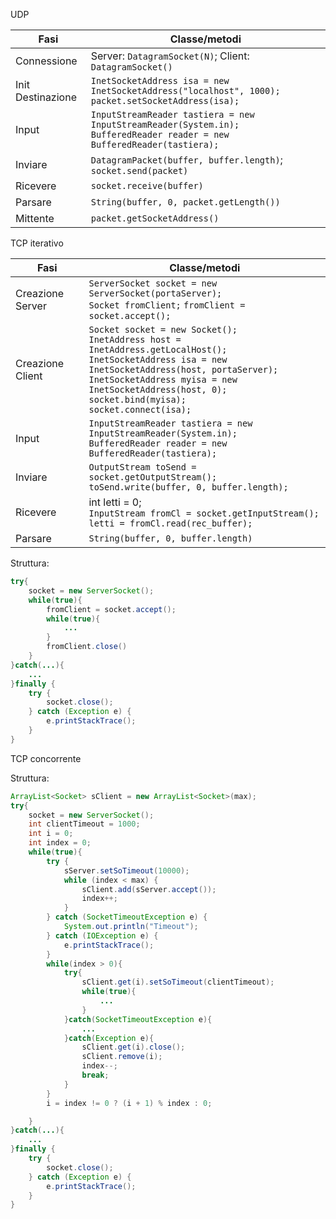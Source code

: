 UDP 

| Fasi | Classe/metodi |
| ---- | ---- |
| Connessione | Server: `DatagramSocket(N)`; Client: `DatagramSocket()` |
| Init Destinazione | `InetSocketAddress isa = new InetSocketAddress("localhost", 1000);` `packet.setSocketAddress(isa);` |
| Input | `InputStreamReader tastiera = new InputStreamReader(System.in);`<br>`BufferedReader reader = new BufferedReader(tastiera);` |
| Inviare | `DatagramPacket(buffer, buffer.length)`; `socket.send(packet)` |
| Ricevere | `socket.receive(buffer)` |
| Parsare | `String(buffer, 0, packet.getLength())` |
| Mittente | `packet.getSocketAddress() ` |

TCP iterativo

| Fasi | Classe/metodi |
| ---- | ---- |
| Creazione Server | `ServerSocket socket = new ServerSocket(portaServer);`<br>`Socket fromClient;` `fromClient = socket.accept();` |
| Creazione Client | `Socket socket = new Socket();`<br>`InetAddress host = InetAddress.getLocalHost();`<br>`InetSocketAddress isa = new InetSocketAddress(host, portaServer);`<br>`InetSocketAddress myisa = new InetSocketAddress(host, 0);`<br>`socket.bind(myisa);`<br>`socket.connect(isa);` |
| Input | `InputStreamReader tastiera = new InputStreamReader(System.in);`<br>`BufferedReader reader = new BufferedReader(tastiera);` |
| Inviare | `OutputStream toSend = socket.getOutputStream();`<br>`toSend.write(buffer, 0, buffer.length);` |
| Ricevere | int letti = 0;<br>`InputStream fromCl = socket.getInputStream();`<br>`letti = fromCl.read(rec_buffer);` |
| Parsare | `String(buffer, 0, buffer.length)` |
Struttura:
```java
try{
	socket = new ServerSocket();
	while(true){
		fromClient = socket.accept();
		while(true){
			...
		}
		fromClient.close()
	}
}catch(...){
	...
}finally {
	try {
		socket.close();
	} catch (Exception e) {
		e.printStackTrace();
	}
}
```

TCP concorrente

Struttura:
```java
ArrayList<Socket> sClient = new ArrayList<Socket>(max);
try{
	socket = new ServerSocket();
	int clientTimeout = 1000;
	int i = 0;
	int index = 0;
	while(true){
		try {
			sServer.setSoTimeout(10000);
			while (index < max) {
				sClient.add(sServer.accept());
				index++;
			}
		} catch (SocketTimeoutException e) {
			System.out.println("Timeout");
		} catch (IOException e) {
			e.printStackTrace();
		}
		while(index > 0){
			try{
				sClient.get(i).setSoTimeout(clientTimeout);
				while(true){
					...
				}
			}catch(SocketTimeoutException e){
				...
			}catch(Exception e){
				sClient.get(i).close();
				sClient.remove(i);
				index--;
				break;
			}
		}
		i = index != 0 ? (i + 1) % index : 0;

	}
}catch(...){
	...
}finally {
	try {
		socket.close();
	} catch (Exception e) {
		e.printStackTrace();
	}
}
```